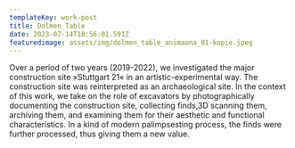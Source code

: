 ```yaml
---
templateKey: work-post
title: Dolmen Table
date: 2023-07-14T10:56:01.591Z
featuredimage: assets/img/dolmen_table_animaona_01-kopie.jpeg
---
```

Over a period of two years (2019-2022), we investigated the major construction site »Stuttgart 21« in an artistic-experimental way. The construction site was reinterpreted as an archaeological site. In the context of this work, we take on the role of excavators by photographically documenting the construction site, collecting finds,3D scanning them, archiving them, and examining them for their aesthetic and functional characteristics. In a kind of modern palimpsesting process, the finds were further processed, thus giving them a new value.